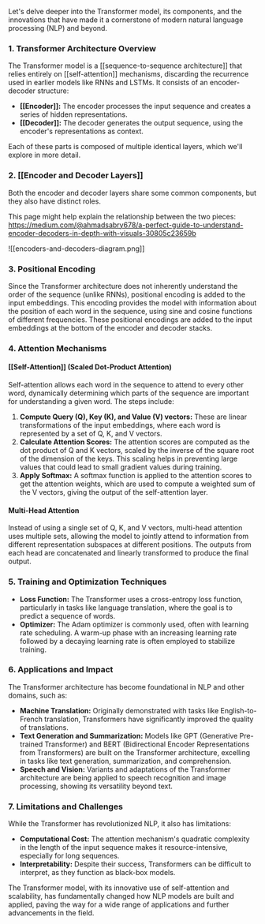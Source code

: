 Let's delve deeper into the Transformer model, its components, and the innovations that have made it a cornerstone of modern natural language processing (NLP) and beyond.

### **1. Transformer Architecture Overview**
The Transformer model is a [[sequence-to-sequence architecture]] that relies entirely on [[self-attention]] mechanisms, discarding the recurrence used in earlier models like RNNs and LSTMs. It consists of an encoder-decoder structure:

- **[[Encoder]]:** The encoder processes the input sequence and creates a series of hidden representations.
- **[[Decoder]]:** The decoder generates the output sequence, using the encoder's representations as context.

Each of these parts is composed of multiple identical layers, which we'll explore in more detail.

### **2. [[Encoder and Decoder Layers]]**
Both the encoder and decoder layers share some common components, but they also have distinct roles.

This page might help explain the relationship between the two pieces: https://medium.com/@ahmadsabry678/a-perfect-guide-to-understand-encoder-decoders-in-depth-with-visuals-30805c23659b

![[encoders-and-decoders-diagram.png]]

### **3. Positional Encoding**
Since the Transformer architecture does not inherently understand the order of the sequence (unlike RNNs), positional encoding is added to the input embeddings. This encoding provides the model with information about the position of each word in the sequence, using sine and cosine functions of different frequencies. These positional encodings are added to the input embeddings at the bottom of the encoder and decoder stacks.

### **4. Attention Mechanisms**
#### **[[Self-Attention]] (Scaled Dot-Product Attention)**
Self-attention allows each word in the sequence to attend to every other word, dynamically determining which parts of the sequence are important for understanding a given word. The steps include:

1. **Compute Query (Q), Key (K), and Value (V) vectors:** These are linear transformations of the input embeddings, where each word is represented by a set of Q, K, and V vectors.
2. **Calculate Attention Scores:** The attention scores are computed as the dot product of Q and K vectors, scaled by the inverse of the square root of the dimension of the keys. This scaling helps in preventing large values that could lead to small gradient values during training.
3. **Apply Softmax:** A softmax function is applied to the attention scores to get the attention weights, which are used to compute a weighted sum of the V vectors, giving the output of the self-attention layer.

#### **Multi-Head Attention**
Instead of using a single set of Q, K, and V vectors, multi-head attention uses multiple sets, allowing the model to jointly attend to information from different representation subspaces at different positions. The outputs from each head are concatenated and linearly transformed to produce the final output.

### **5. Training and Optimization Techniques**
- **Loss Function:** The Transformer uses a cross-entropy loss function, particularly in tasks like language translation, where the goal is to predict a sequence of words.
- **Optimizer:** The Adam optimizer is commonly used, often with learning rate scheduling. A warm-up phase with an increasing learning rate followed by a decaying learning rate is often employed to stabilize training.

### **6. Applications and Impact**
The Transformer architecture has become foundational in NLP and other domains, such as:

- **Machine Translation:** Originally demonstrated with tasks like English-to-French translation, Transformers have significantly improved the quality of translations.
- **Text Generation and Summarization:** Models like GPT (Generative Pre-trained Transformer) and BERT (Bidirectional Encoder Representations from Transformers) are built on the Transformer architecture, excelling in tasks like text generation, summarization, and comprehension.
- **Speech and Vision:** Variants and adaptations of the Transformer architecture are being applied to speech recognition and image processing, showing its versatility beyond text.

### **7. Limitations and Challenges**
While the Transformer has revolutionized NLP, it also has limitations:
- **Computational Cost:** The attention mechanism's quadratic complexity in the length of the input sequence makes it resource-intensive, especially for long sequences.
- **Interpretability:** Despite their success, Transformers can be difficult to interpret, as they function as black-box models.

The Transformer model, with its innovative use of self-attention and scalability, has fundamentally changed how NLP models are built and applied, paving the way for a wide range of applications and further advancements in the field.